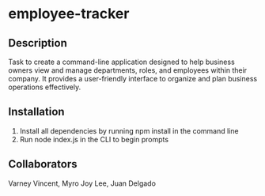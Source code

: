 # employee-tracker

## Description

Task to create a command-line application designed to help business owners view and manage departments, roles, and employees within their company. It provides a user-friendly interface to organize and plan business operations effectively.

## Installation

1. Install all dependencies by running npm install in the command line
2. Run node index.js in the CLI to begin prompts

## Collaborators

Varney Vincent, 
Myro Joy Lee, 
Juan Delgado